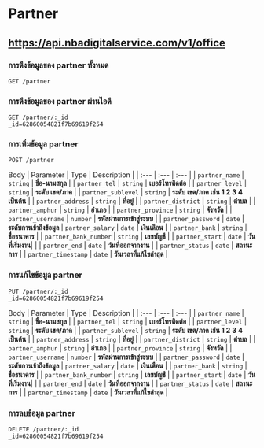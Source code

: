 
# Partner
## https://api.nbadigitalservice.com/v1/office

### การดึงข้อมูลของ partner ทั้งหมด
```http
GET /partner
```
### การดึงข้อมูลของ partner ผ่านไอดี
```http
GET /partner/:_id 
_id=62860054821f7b69619f254
```
### การเพิ่มข้อมูล partner
```http
POST /partner
```
Body
| Parameter | Type | Description |
| :--- | :--- | :--- |
| `partner_name` | `string` | **ชื่อ-นามสกุล** |
| `partner_tel` | `string` | **เบอร์โทรติดต่อ** |
| `partner_level` | `string` | **ระดับ เขต/ภาค** |
| `partner_sublevel` | `string` | **ระดับ เขต/ภาค เช่น 1 2 3 4 เป็นต้น** |
| `partner_address` | `string` | **ที่อยู่** |
| `partner_district` | `string` | **ตำบล** |
| `partner_amphur` | `string` | **อำเภอ** |
| `partner_province` | `string` | **จังหวัด** |
| `partner_username` | `number` | **รหัสผ่านการเข้าสู่ระบบ** |
| `partner_password` | `date` | **ระดับการเข้าถึงข้อมูล**
| `partner_salary` | `date` | **เงินเดือน** |
| `partner_bank` | `string` | **ชื่่อธนาคาร** |
| `partner_bank_number` | `string` | **เลขบัญชี** |
| `partner_start` | `date` | **วันที่เริ่มงาน**| |
| `partner_end` | `date` | **วันที่ออกจากงาน** |
| `partner_status` | `date` | **สถานะการ** |
| `partner_timestamp` | `date` | **วันเวลาที่แก้ไขล่าสุด** |

### การแก้ไขข้อมูล partner
```http
PUT /partner/:_id
_id=62860054821f7b69619f254
```
Body
| Parameter | Type | Description |
| :--- | :--- | :--- |
| `partner_name` | `string` | **ชื่อ-นามสกุล** |
| `partner_tel` | `string` | **เบอร์โทรติดต่อ** |
| `partner_level` | `string` | **ระดับ เขต/ภาค** |
| `partner_sublevel` | `string` | **ระดับ เขต/ภาค เช่น 1 2 3 4 เป็นต้น** |
| `partner_address` | `string` | **ที่อยู่** |
| `partner_district` | `string` | **ตำบล** |
| `partner_amphur` | `string` | **อำเภอ** |
| `partner_province` | `string` | **จังหวัด** |
| `partner_username` | `number` | **รหัสผ่านการเข้าสู่ระบบ** |
| `partner_password` | `date` | **ระดับการเข้าถึงข้อมูล**
| `partner_salary` | `date` | **เงินเดือน** |
| `partner_bank` | `string` | **ชื่่อธนาคาร** |
| `partner_bank_number` | `string` | **เลขบัญชี** |
| `partner_start` | `date` | **วันที่เริ่มงาน**| |
| `partner_end` | `date` | **วันที่ออกจากงาน** |
| `partner_status` | `date` | **สถานะการ** |
| `partner_timestamp` | `date` | **วันเวลาที่แก้ไขล่าสุด** |

### การลบข้อมูล partner
```http
DELETE /partner/:_id
_id=62860054821f7b69619f254
```


